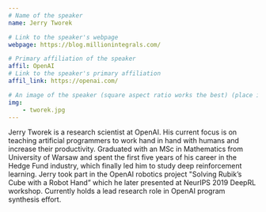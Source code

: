```yaml
---
# Name of the speaker
name: Jerry Tworek

# Link to the speaker's webpage
webpage: https://blog.millionintegrals.com/

# Primary affiliation of the speaker
affil: OpenAI
# Link to the speaker's primary affiliation
affil_link: https://openai.com/

# An image of the speaker (square aspect ratio works the best) (place in the `assets/img/speakers` directory)
img: 
    - tworek.jpg
---
```


<!-- Whatever you write below will show up as the speaker's bio -->

Jerry Tworek is a research scientist at OpenAI. His current focus is on teaching artificial programmers to work hand in hand with humans and increase their productivity. Graduated with an MSc in Mathematics from University of Warsaw and spent the first five years of his career in the Hedge Fund industry, which finally led him to study deep reinforcement learning. Jerry took part in the OpenAI robotics project "Solving Rubik’s Cube with a Robot Hand” which he later presented at NeurIPS 2019 DeepRL workshop. Currently holds a lead research role in OpenAI program synthesis effort.